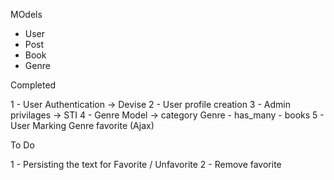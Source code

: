 MOdels
- User
- Post
- Book
- Genre


Completed

1 - User Authentication -> Devise
2 - User profile creation
3 - Admin privilages  -> STI
4 - Genre Model -> category
    Genre - has_many - books
5 - User Marking Genre favorite (Ajax) 

To Do    

1 - Persisting the text for Favorite / Unfavorite
2 - Remove favorite



